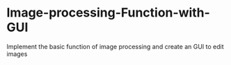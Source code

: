 # Image-processing-Function-with-GUI
Implement the basic function of image processing and create an GUI to edit images
